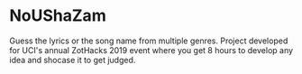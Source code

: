 # NoUShaZam
Guess the lyrics or the song name from multiple genres. Project developed for UCI's annual ZotHacks 2019 event where you get 8 hours to develop any idea and shocase it to get judged.

